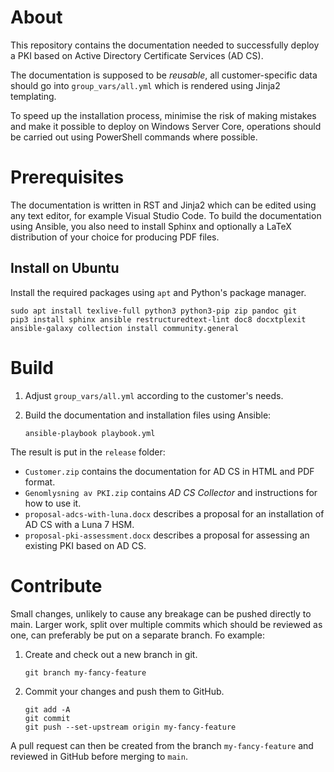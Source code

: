 About
=====

This repository contains the documentation needed to successfully deploy a PKI based on Active Directory Certificate Services (AD CS).

The documentation is supposed to be *reusable*, all customer-specific data should go into ``group_vars/all.yml`` which is rendered using Jinja2 templating.

To speed up the installation process, minimise the risk of making mistakes and make it possible to deploy on Windows Server Core, operations should be carried out using PowerShell commands where possible.

Prerequisites
=============

The documentation is written in RST and Jinja2 which can be edited using any text editor, for example Visual Studio Code. To build the documentation using Ansible, you also need to install Sphinx and optionally a LaTeX distribution of your choice for producing PDF files.

Install on Ubuntu
-----------------

Install the required packages using ``apt`` and Python's package manager.

```
sudo apt install texlive-full python3 python3-pip zip pandoc git
pip3 install sphinx ansible restructuredtext-lint doc8 docxtplexit
ansible-galaxy collection install community.general
```

Build
=====

1. Adjust ``group_vars/all.yml`` according to the customer's needs.

2. Build the documentation and installation files using Ansible:

    ```
    ansible-playbook playbook.yml
    ```

The result is put in the ``release`` folder:

- ``Customer.zip`` contains the documentation for AD CS in HTML and PDF format.
- ``Genomlysning av PKI.zip`` contains *AD CS Collector* and instructions for how to use it.
- ``proposal-adcs-with-luna.docx`` describes a proposal for an installation of AD CS with a Luna 7 HSM.
- ``proposal-pki-assessment.docx`` describes a proposal for assessing an existing PKI based on AD CS.

Contribute
==========

Small changes, unlikely to cause any breakage can be pushed directly to main. Larger work, split over multiple commits which should be reviewed as one, can preferably be put on a separate branch. Fo example:

1. Create and check out a new branch in git.

    ```
    git branch my-fancy-feature
    ```

2. Commit your changes and push them to GitHub.

    ```
    git add -A
    git commit
    git push --set-upstream origin my-fancy-feature
    ```

A pull request can then be created from the branch ``my-fancy-feature`` and reviewed in GitHub before merging to ``main``.
